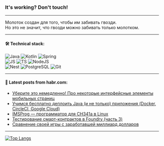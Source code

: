 ### It's working? Don't touch!

---
Молоток создан для того, чтобы им забивать гвозди. <br>
Но это не значит, что гвозди можно забивать только молотком.

---

#### 🛠️ Technical stack:

![Java](https://img.shields.io/badge/Java-informational?logo=Oracle&style=flat&logoColor=white&color=FF4500)
![Kotlin](https://img.shields.io/badge/Kotlin-informational?logo=Kotlin&style=flat&logoColor=white&color=774D97)
![Spring](https://img.shields.io/badge/SpringBoot-informational?logo=SpringBoot&style=flat&logoColor=white&color=6DB33F) <br>
![JS](https://img.shields.io/badge/JS-informational?logo=javaScript&style=flat&logoColor=black&color=F7Df1E)
![TS](https://img.shields.io/badge/TypeScript-informational?logo=typeScript&style=flat&logoColor=black&color=0667A8)
![NodeJS](https://img.shields.io/badge/NodeJS-informational?logo=node.js&style=flat&logoColor=white&color=70A760) <br>
![Nest](https://img.shields.io/badge/NestJS-informational?logo=NestJS&style=flat&logoColor=white&color=E0234E)
![PostgreSQL](https://img.shields.io/badge/PostgreSQL-informational?logo=PostgreSQL&style=flat&logoColor=white&color=DAA520)
![Git](https://img.shields.io/badge/Git-informational?logo=git&style=flat&logoColor=white&color=778899)

___

#### 💬 Latest posts from habr.com:

<!-- BLOG-POST-LIST:START -->
- [Уберите это немедленно! Про некоторые интерфейсные элементы мобильных страниц](https://habr.com/ru/articles/765974/?utm_source=habrahabr&utm_medium=rss&utm_campaign=765974)
- [Учимся бесплатно деплоить Java &lpar;и не только&rpar; приложения &lpar;Docker, CircleCI, Google Cloud&rpar;](https://habr.com/ru/articles/765952/?utm_source=habrahabr&utm_medium=rss&utm_campaign=765952)
- [IMSProg — программатор для CH341a в Linux](https://habr.com/ru/articles/765970/?utm_source=habrahabr&utm_medium=rss&utm_campaign=765970)
- [Тестирование смарт-контрактов в Foundry &lpar;часть 3&rpar;](https://habr.com/ru/articles/765266/?utm_source=habrahabr&utm_medium=rss&utm_campaign=765266)
- [Сравнение своей игры с заработавшей миллиард долларов](https://habr.com/ru/articles/765966/?utm_source=habrahabr&utm_medium=rss&utm_campaign=765966)
<!-- BLOG-POST-LIST:END -->

---
[![Top Langs](https://github-readme-stats-git-master-advtsetting-gmailcom.vercel.app/api/top-langs/?username=zloylis&langs_count=10&hide_title=false&title_color=e6edf3&size_weight=0.5&count_weight=0.5&layout=compact&hide_border=true&theme=dracula)](https://github.com/zloylis)

<!-- ![GitHub stats](https://github-readme-stats-git-master-advtsetting-gmailcom.vercel.app/api?username=zloylis&show_icons=true&hide_border=true&theme=dracula&hide_title=true&include_all_commits=true&count_private=true&hide=contribs&hide_rank=true) -->
